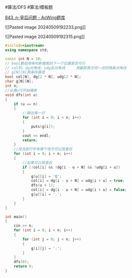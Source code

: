 #算法/DFS #算法/模板题 

[843. n-皇后问题 - AcWing题库](https://www.acwing.com/problem/content/845/)

![[Pasted image 20240509192233.png]]



![[Pasted image 20240509192315.png]]

```cpp
#include<iostream>
using namespace std;

const int N = 10;
// bool数组用来判断搜索的下一个位置是否可行
// col列，dg对角线，udg反对角线     用截距表示同一点的两条对角线
// g[N][N]用来存路径
bool col[N], dg[2 * N], udg[2 * N];
char g[N][N];
int n;
//从第u行开始搜索
void dfs(int u)
{
    if (u == n)
    {
        //输出每一行
        for (int i = 0; i < n; i++)
        {
            puts(g[i]);
        }
        cout << endl;
        return;
    }
    //找当前行中有哪个地方可以放皇后
    for (int i = 0; i < n; i++)
    {
        //如果可以放皇后
        if (!col[i] && !dg[i - u + N] && !udg[i + u])
        {
            g[u][i] = 'Q';
            col[i] = dg[i - u + N] = udg[i + u] = true;
            dfs(u + 1);
            col[i] = dg[i - u + N] = udg[i + u] = false;
            g[u][i] = '.';
        }
    }
}

int main()
{
    cin >> n;
    for (int i = 0; i < n; i++)
    {
        for (int j = 0; j < n; j++)
        {
            g[i][j] = '.';
        }
    }
    dfs(0);
    return 0;
}
```